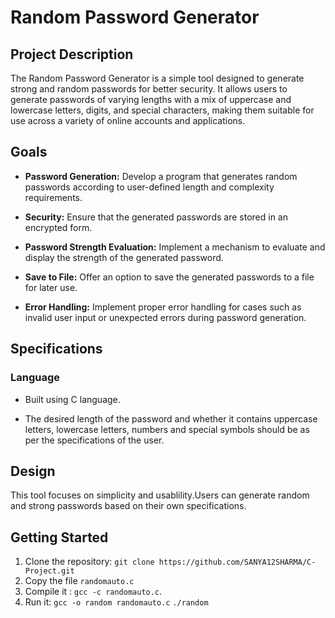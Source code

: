 # Random Password Generator 

## Project Description

The Random Password Generator is a simple tool designed to generate strong and random passwords for better security. It allows users to generate passwords of varying lengths with a mix of uppercase and lowercase letters, digits, and special characters, making them suitable for use across a variety of online accounts and applications.

## Goals

- **Password Generation:** Develop a program that generates random passwords according to user-defined length and complexity requirements.

- **Security:** Ensure that the generated passwords are stored in an encrypted form.

- **Password Strength Evaluation:** Implement a mechanism to evaluate and display the strength of the generated password.

- **Save to File:** Offer an option to save the generated passwords to a file for later use.

- **Error Handling:** Implement proper error handling for cases such as invalid user input or unexpected errors during password generation.

## Specifications

### Language

- Built using C language.
  
- The desired length of the password and whether it contains uppercase letters, lowercase letters, numbers and special symbols should be as per the specifications of the user.
 
## Design

This tool focuses on simplicity and usablility.Users can generate random and strong passwords based on their own specifications.


## Getting Started

1. Clone the repository: `git clone https://github.com/SANYA12SHARMA/C-Project.git`
2. Copy the file `randomauto.c`
3. Compile it : `gcc -c randomauto.c`.
4. Run it:
 `gcc -o random randomauto.c`
 `./random`



